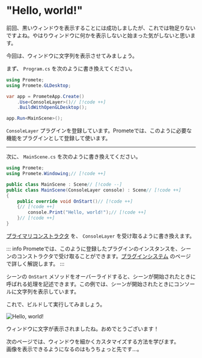 # "Hello, world!"

前回、黒いウィンドウを表示することには成功しましたが、これでは物足りないですよね。やはりウィンドウに何かを表示しないと始まった気がしないと思います。

今回は、ウィンドウに文字列を表示させてみましょう。

まず、 `Program.cs` を次のように書き換えてください。

```csharp
using Promete;
using Promete.GLDesktop;

var app = PrometeApp.Create()
    .Use<ConsoleLayer>()// [!code ++]
	.BuildWithOpenGLDesktop();

app.Run<MainScene>();
```

`ConsoleLayer` プラグインを登録しています。Prometeでは、このように必要な機能をプラグインとして登録して使います。

---

次に、 `MainScene.cs` を次のように書き換えてください。

```csharp
using Promete;
using Promete.Windowing;// [!code ++]

public class MainScene : Scene// [!code --]
public class MainScene(ConsoleLayer console) : Scene// [!code ++]
{
    public override void OnStart()// [!code ++]
    {// [!code ++]
        console.Print("Hello, world!");// [!code ++]
    }// [!code ++]
}
```

[プライマリコンストラクタ](https://ufcpp.net/study/csharp/oo_construct.html#primary-constructor) を、 `ConsoleLayer` を受け取るように書き換えます。

::: info
Prometeでは、このように登録したプラグインのインスタンスを、シーンのコンストラクタで受け取ることができます。[プラグインシステム](/guide/advanced/plugin-system) のページで詳しく解説します。
:::

シーンの `OnStart` メソッドをオーバーライドすると、シーンが開始されたときに呼ばれる処理を記述できます。この例では、シーンが開始されたときにコンソールに文字列を表示しています。

これで、ビルドして実行してみましょう。

![Hello, world!](/assets/hello-world.png)

ウィンドウに文字が表示されましたね。おめでとうございます！

次のページでは、ウィンドウを細かくカスタマイズする方法を学びます。<br/>
画像を表示できるようになるのはもうちょっと先です…。
